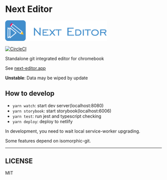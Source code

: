 # Next Editor

<img src="Logotype primary.png" width="65%" height="65%" />

[![CircleCI](https://circleci.com/gh/mizchi/next-editor.svg?style=svg)](https://circleci.com/gh/mizchi/next-editor)

Standalone git integrated editor for chromebook

See [next-editor.app](https://next-editor.app)

**Unstable**: Data may be wiped by update

## How to develop

- `yarn watch`: start dev server(localhost:8080)
- `yarn storybook`: start storybook(localhost:6006)
- `yarn test`: run jest and typescript checking
- `yarn deploy`: deploy to netlify

In development, you need to wait local service-worker upgrading.

Some features depend on isomorphic-git.

---

## LICENSE

MIT
